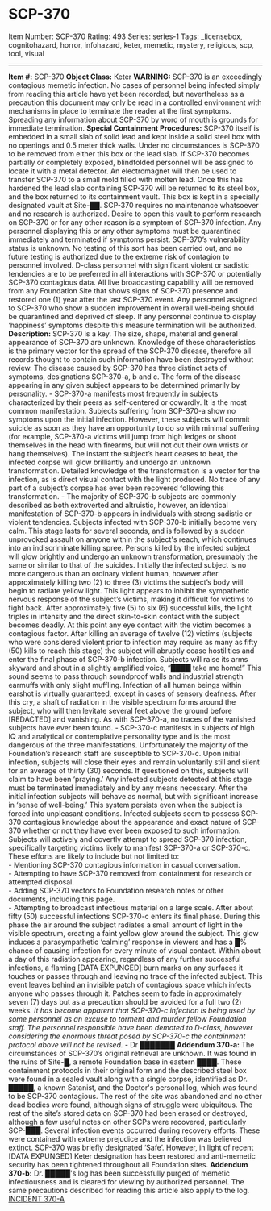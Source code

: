 # SCP-370
Item Number: SCP-370
Rating: 493
Series: series-1
Tags: _licensebox, cognitohazard, horror, infohazard, keter, memetic, mystery, religious, scp, tool, visual

---

**Item #:** SCP-370
**Object Class:** Keter
**WARNING:** SCP-370 is an exceedingly contagious memetic infection. No cases of personnel being infected simply from reading this article have yet been recorded, but nevertheless as a precaution this document may only be read in a controlled environment with mechanisms in place to terminate the reader at the first symptoms. Spreading any information about SCP-370 by word of mouth is grounds for immediate termination.
**Special Containment Procedures:** SCP-370 itself is embedded in a small slab of solid lead and kept inside a solid steel box with no openings and 0.5 meter thick walls. Under no circumstances is SCP-370 to be removed from either this box or the lead slab. If SCP-370 becomes partially or completely exposed, blindfolded personnel will be assigned to locate it with a metal detector. An electromagnet will then be used to transfer SCP-370 to a small mold filled with molten lead. Once this has hardened the lead slab containing SCP-370 will be returned to its steel box, and the box returned to its containment vault.
This box is kept in a specially designated vault at Site-██. SCP-370 requires no maintenance whatsoever and no research is authorized. Desire to open this vault to perform research on SCP-370 or for any other reason is a symptom of SCP-370 infection. Any personnel displaying this or any other symptoms must be quarantined immediately and terminated if symptoms persist.
SCP-370’s vulnerability status is unknown. No testing of this sort has been carried out, and no future testing is authorized due to the extreme risk of contagion to personnel involved.
D-class personnel with significant violent or sadistic tendencies are to be preferred in all interactions with SCP-370 or potentially SCP-370 contagious data.
All live broadcasting capability will be removed from any Foundation Site that shows signs of SCP-370 presence and restored one (1) year after the last SCP-370 event.
Any personnel assigned to SCP-370 who show a sudden improvement in overall well-being should be quarantined and deprived of sleep. If any personnel continue to display ‘happiness’ symptoms despite this measure termination will be authorized.
**Description:** SCP-370 is a key. The size, shape, material and general appearance of SCP-370 are unknown. Knowledge of these characteristics is the primary vector for the spread of the SCP-370 disease, therefore all records thought to contain such information have been destroyed without review.
The disease caused by SCP-370 has three distinct sets of symptoms, designations SCP-370-a, b and c. The form of the disease appearing in any given subject appears to be determined primarily by personality.
\- SCP-370-a manifests most frequently in subjects characterized by their peers as self-centered or cowardly. It is the most common manifestation. Subjects suffering from SCP-370-a show no symptoms upon the initial infection. However, these subjects will commit suicide as soon as they have an opportunity to do so with minimal suffering (for example, SCP-370-a victims will jump from high ledges or shoot themselves in the head with firearms, but will not cut their own wrists or hang themselves).
The instant the subject’s heart ceases to beat, the infected corpse will glow brilliantly and undergo an unknown transformation. Detailed knowledge of the transformation is a vector for the infection, as is direct visual contact with the light produced. No trace of any part of a subject’s corpse has ever been recovered following this transformation.
\- The majority of SCP-370-b subjects are commonly described as both extroverted and altruistic, however, an identical manifestation of SCP-370-b appears in individuals with strong sadistic or violent tendencies. Subjects infected with SCP-370-b initially become very calm. This stage lasts for several seconds, and is followed by a sudden unprovoked assault on anyone within the subject's reach, which continues into an indiscriminate killing spree. Persons killed by the infected subject will glow brightly and undergo an unknown transformation, presumably the same or similar to that of the suicides.
Initially the infected subject is no more dangerous than an ordinary violent human, however after approximately killing two (2) to three (3) victims the subject’s body will begin to radiate yellow light. This light appears to inhibit the sympathetic nervous response of the subject’s victims, making it difficult for victims to fight back. After approximately five (5) to six (6) successful kills, the light triples in intensity and the direct skin-to-skin contact with the subject becomes deadly. At this point any eye contact with the victim becomes a contagious factor.
After killing an average of twelve (12) victims (subjects who were considered violent prior to infection may require as many as fifty (50) kills to reach this stage) the subject will abruptly cease hostilities and enter the final phase of SCP-370-b infection. Subjects will raise its arms skyward and shout in a slightly amplified voice, “████ take me home!” This sound seems to pass through soundproof walls and industrial strength earmuffs with only slight muffling. Infection of all human beings within earshot is virtually guaranteed, except in cases of sensory deafness. After this cry, a shaft of radiation in the visible spectrum forms around the subject, who will then levitate several feet above the ground before [REDACTED] and vanishing. As with SCP-370-a, no traces of the vanished subjects have ever been found.
\- SCP-370-c manifests in subjects of high IQ and analytical or contemplative personality type and is the most dangerous of the three manifestations. Unfortunately the majority of the Foundation’s research staff are susceptible to SCP-370-c. Upon initial infection, subjects will close their eyes and remain voluntarily still and silent for an average of thirty (30) seconds. If questioned on this, subjects will claim to have been ‘praying.’ Any infected subjects detected at this stage must be terminated immediately and by any means necessary.
After the initial infection subjects will behave as normal, but with significant increase in ‘sense of well-being.’ This system persists even when the subject is forced into unpleasant conditions. Infected subjects seem to possess SCP-370 contagious knowledge about the appearance and exact nature of SCP-370 whether or not they have ever been exposed to such information. Subjects will actively and covertly attempt to spread SCP-370 infection, specifically targeting victims likely to manifest SCP-370-a or SCP-370-c. These efforts are likely to include but not limited to:  
\- Mentioning SCP-370 contagious information in casual conversation.  
\- Attempting to have SCP-370 removed from containment for research or attempted disposal.  
\- Adding SCP-370 vectors to Foundation research notes or other documents, including this page.  
\- Attempting to broadcast infectious material on a large scale.
After about fifty (50) successful infections SCP-370-c enters its final phase. During this phase the air around the subject radiates a small amount of light in the visible spectrum, creating a faint yellow glow around the subject. This glow induces a parasympathetic ‘calming’ response in viewers and has a █% chance of causing infection for every minute of visual contact. Within about a day of this radiation appearing, regardless of any further successful infections, a flaming [DATA EXPUNGED] burn marks on any surfaces it touches or passes through and leaving no trace of the infected subject. This event leaves behind an invisible patch of contagious space which infects anyone who passes through it. Patches seem to fade in approximately seven (7) days but as a precaution should be avoided for a full two (2) weeks.
_It has become apparent that SCP-370-c infection is being used by some personnel as an excuse to torment and murder fellow Foundation staff. The personnel responsible have been demoted to D-class, however considering the enormous threat posed by SCP-370-c the containment protocol above will not be revised._ \- Dr ███████
**Addendum 370-a:**
The circumstances of SCP-370’s original retrieval are unknown. It was found in the ruins of Site-█, a remote Foundation base in eastern ████. These containment protocols in their original form and the described steel box were found in a sealed vault along with a single corpse, identified as Dr. █████, a known Satanist, and the Doctor's personal log, which was found to be SCP-370 contagious. The rest of the site was abandoned and no other dead bodies were found, although signs of struggle were ubiquitous. The rest of the site’s stored data on SCP-370 had been erased or destroyed, although a few useful notes on other SCPs were recovered, particularly SCP-███.
Several infection events occurred during recovery efforts. These were contained with extreme prejudice and the infection was believed extinct. SCP-370 was briefly designated ‘Safe’. However, in light of recent [DATA EXPUNGED] Keter designation has been restored and anti-memetic security has been tightened throughout all Foundation sites.
**Addendum 370-b:**
Dr. █████'s log has been successfully purged of memetic infectiousness and is cleared for viewing by authorized personnel. The same precautions described for reading this article also apply to the log.
[INCIDENT 370-A](/incident-370-a)